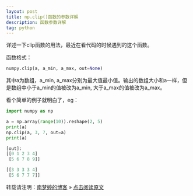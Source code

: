 ```yaml
---
layout: post
title: np.clip()函数的参数详解  
description: 函数参数详解  
tag: python
---
```


详述一下clip函数的用法，最近在看代码的时候遇到的这个函数。  

函数格式：  

```python
numpy.clip(a, a_min, a_max, out=None)
```

其中a为数组，a_min, a_max分别为最大值最小值。输出的数组大小和a一样，但是数组中小于a_min的值被改为a_min, 大于a_max的值被改为a_max。  

看个简单的例子就明白了，eg：  

```python
import numpy as np 

a = np.array(range(10)).reshape(2, 5)
print(a)
np.clip(a, 3, 7, out=a)
print(a)

[out]:  
[[0 1 2 3 4]
 [5 6 7 8 9]]

[[3 3 3 3 4]
 [5 6 7 7 7]]
```



转载请注明：[南梦婷的博客](https://norah2.github.io) » [点击阅读原文](https://norah2.github.io/2019/08/np_clip_func/)   

<!--以下是本文用到的链接-->  

